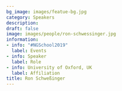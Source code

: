 ```yaml
---
bg_image: images/featue-bg.jpg
category: Speakers
description: 
draft: false
image: images/people/ron-schwessinger.jpg
information:
- info: "#NGSchool2019"
  label: Events
- info: Speaker
  label: Role
- info: University of Oxford, UK
  label: Affiliation
title: Ron Schweßinger
---
```

